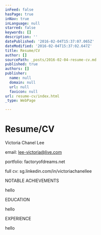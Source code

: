 ```yaml
---
inFeed: false
hasPage: true
inNav: true
inLanguage: null
starred: false
keywords: []
description: ''
datePublished: '2016-02-04T15:37:07.065Z'
dateModified: '2016-02-04T15:37:02.647Z'
title: Resume/CV
author: []
sourcePath: _posts/2016-02-04-resume-cv.md
published: true
authors: []
publisher:
  name: null
  domain: null
  url: null
  favicon: null
url: resume-cv/index.html
_type: WebPage

---
```

# Resume/CV

Victoria Chanel Lee

email: lee-victoria@live.com

portfolio: factoryofdreams.net

full cv: sg.linkedin.com/in/victoriachanellee

NOTABLE ACHIEVEMENTS

hello

EDUCATION

hello

EXPERIENCE

hello